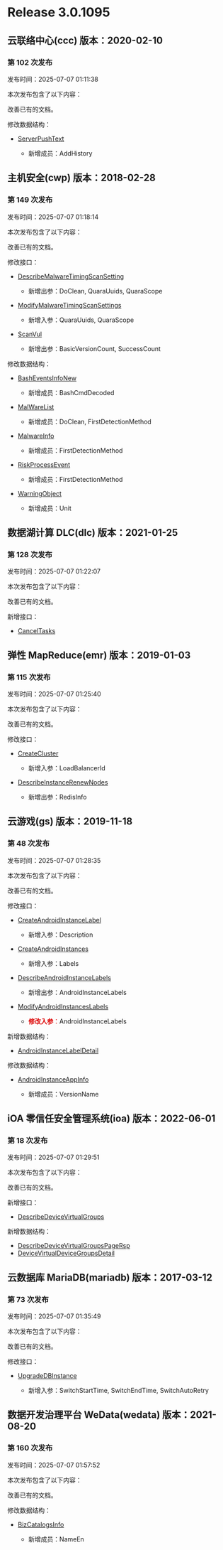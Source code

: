 # Release 3.0.1095

## 云联络中心(ccc) 版本：2020-02-10

### 第 102 次发布

发布时间：2025-07-07 01:11:38

本次发布包含了以下内容：

改善已有的文档。

修改数据结构：

* [ServerPushText](https://cloud.tencent.com/document/api/679/47715#ServerPushText)

	* 新增成员：AddHistory




## 主机安全(cwp) 版本：2018-02-28

### 第 149 次发布

发布时间：2025-07-07 01:18:14

本次发布包含了以下内容：

改善已有的文档。

修改接口：

* [DescribeMalwareTimingScanSetting](https://cloud.tencent.com/document/api/296/58240)

	* 新增出参：DoClean, QuaraUuids, QuaraScope

* [ModifyMalwareTimingScanSettings](https://cloud.tencent.com/document/api/296/52509)

	* 新增入参：QuaraUuids, QuaraScope

* [ScanVul](https://cloud.tencent.com/document/api/296/57375)

	* 新增出参：BasicVersionCount, SuccessCount


修改数据结构：

* [BashEventsInfoNew](https://cloud.tencent.com/document/api/296/19867#BashEventsInfoNew)

	* 新增成员：BashCmdDecoded

* [MalWareList](https://cloud.tencent.com/document/api/296/19867#MalWareList)

	* 新增成员：DoClean, FirstDetectionMethod

* [MalwareInfo](https://cloud.tencent.com/document/api/296/19867#MalwareInfo)

	* 新增成员：FirstDetectionMethod

* [RiskProcessEvent](https://cloud.tencent.com/document/api/296/19867#RiskProcessEvent)

	* 新增成员：FirstDetectionMethod

* [WarningObject](https://cloud.tencent.com/document/api/296/19867#WarningObject)

	* 新增成员：Unit




## 数据湖计算 DLC(dlc) 版本：2021-01-25

### 第 128 次发布

发布时间：2025-07-07 01:22:07

本次发布包含了以下内容：

改善已有的文档。

新增接口：

* [CancelTasks](https://cloud.tencent.com/document/api/1342/120822)



## 弹性 MapReduce(emr) 版本：2019-01-03

### 第 115 次发布

发布时间：2025-07-07 01:25:40

本次发布包含了以下内容：

改善已有的文档。

修改接口：

* [CreateCluster](https://cloud.tencent.com/document/api/589/83953)

	* 新增入参：LoadBalancerId

* [DescribeInstanceRenewNodes](https://cloud.tencent.com/document/api/589/53702)

	* 新增出参：RedisInfo




## 云游戏(gs) 版本：2019-11-18

### 第 48 次发布

发布时间：2025-07-07 01:28:35

本次发布包含了以下内容：

改善已有的文档。

修改接口：

* [CreateAndroidInstanceLabel](https://cloud.tencent.com/document/api/1162/117241)

	* 新增入参：Description

* [CreateAndroidInstances](https://cloud.tencent.com/document/api/1162/117265)

	* 新增入参：Labels

* [DescribeAndroidInstanceLabels](https://cloud.tencent.com/document/api/1162/117239)

	* 新增出参：AndroidInstanceLabels

* [ModifyAndroidInstancesLabels](https://cloud.tencent.com/document/api/1162/117238)

	* <font color="#dd0000">**修改入参**：</font>AndroidInstanceLabels


新增数据结构：

* [AndroidInstanceLabelDetail](https://cloud.tencent.com/document/api/1162/40743#AndroidInstanceLabelDetail)

修改数据结构：

* [AndroidInstanceAppInfo](https://cloud.tencent.com/document/api/1162/40743#AndroidInstanceAppInfo)

	* 新增成员：VersionName




## iOA 零信任安全管理系统(ioa) 版本：2022-06-01

### 第 18 次发布

发布时间：2025-07-07 01:29:51

本次发布包含了以下内容：

改善已有的文档。

新增接口：

* [DescribeDeviceVirtualGroups](https://cloud.tencent.com/document/api/1092/120823)

新增数据结构：

* [DescribeDeviceVirtualGroupsPageRsp](https://cloud.tencent.com/document/api/1092/102488#DescribeDeviceVirtualGroupsPageRsp)
* [DeviceVirtualDeviceGroupsDetail](https://cloud.tencent.com/document/api/1092/102488#DeviceVirtualDeviceGroupsDetail)



## 云数据库 MariaDB(mariadb) 版本：2017-03-12

### 第 73 次发布

发布时间：2025-07-07 01:35:49

本次发布包含了以下内容：

改善已有的文档。

修改接口：

* [UpgradeDBInstance](https://cloud.tencent.com/document/api/237/16189)

	* 新增入参：SwitchStartTime, SwitchEndTime, SwitchAutoRetry




## 数据开发治理平台 WeData(wedata) 版本：2021-08-20

### 第 160 次发布

发布时间：2025-07-07 01:57:52

本次发布包含了以下内容：

改善已有的文档。

修改数据结构：

* [BizCatalogsInfo](https://cloud.tencent.com/document/api/1267/76336#BizCatalogsInfo)

	* 新增成员：NameEn




